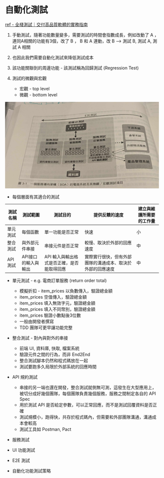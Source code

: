 # 自動化測試

[ref - 全棧測試｜交付高品質軟體的實務指南](https://www.books.com.tw/products/0010961495)

1. 手動測試，隨著功能數量變多，需要測試的時間會指數成長，例如改動了 A ，連同A相關的功能有3個，改了 B ， B 和 A 連動，改 B --> 測試 B, 測試 A, 測試 A 相關

2. 也因此我們需要自動化測試來降低測試成本

3. 該功能關聯到的周邊功能 - 該測試稱為回歸測試 (Regression Test)

4. 測試的微觀與宏觀
    * 宏觀 - top level
    * 微觀 - bottom level

<img src='./assets/at_1.jpeg'></img>

* 每個層面有其適合的測試

|測試名稱|測試範圍|測試目的|提供反饋的速度|建立與維護所需要的工作量|
|-------|------|-------|------------|--------------------|
|單元測試|每個函數|單一功能是否正常|快速  |小|
|整合測試|與外部元件串接|串接元件是否正常|較慢、取決於外部的回應速度  |中|
|API測試|API接口的輸入與輸出|API 輸入與輸出格式是否正確，是否能取得回應|實際實行很快，但有外部團隊的溝通成本、取決於外部的回應速度  |中|

* 單元測試 - e.g. 電商訂單服務 (return order total)
    * 模擬折扣 - item_prices 以負數傳入，驗證總金額
    * item_prices 空值傳入，驗證總金額
    * item_prices 填入無效字元，驗證總金額
    * item_prices 填入不同幣別，驗證總金額
    * item_prices 驗證小數點後3位數
    * 一般由開發者撰寫
    * TDD 團隊可更早讓功能完整

* 整合測試 - 對內與對外的串接
    * 前端 UI, 資料庫, 快取, 檔案系統
    * 驗證元件之間的行為，而非 End2End
    * 整合測試腳本仍然和程式碼放在一起
    * 測試要跑多久局限於外部系統的回應時間

* API 規約測試
    * 串接的另一端也還在開發，整合測試就側無可測，這發生在大型應用上，被切分成好幾個團隊，每個團隊負責幾個服務，服務之間制定各自的 API Spec
    * 用於測試 API 是否給定參數，可以正常回應，而不是測試回覆資料是否正確
    * 測試規模小，跑得快，共存於程式碼內，但需要和外部團隊溝通，溝通成本會較高
    * 測試工具如 Postman, Pact

* 服務測試

* UI 功能測試

* E2E 測試

* 自動化功能測試策略